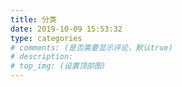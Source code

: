 ```yaml
---
title: 分类
date: 2019-10-09 15:53:32
type: categories
# comments: (是否需要显示评论，默认true)
# description:
# top_img: (设置顶部图)
---
```

